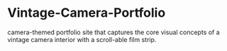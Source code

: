 # Vintage-Camera-Portfolio
camera-themed portfolio site that captures the core visual concepts of a vintage camera interior with a scroll-able film strip.
